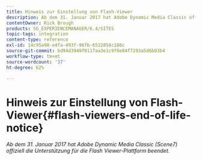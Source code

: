 ```yaml
---
title: Hinweis zur Einstellung von Flash-Viewer
description: Ab dem 31. Januar 2017 hat Adobe Dynamic Media Classic offiziell die Unterstützung für die Flash-Viewer-Plattform eingestellt.
contentOwner: Rick Brough
products: SG_EXPERIENCEMANAGER/6.4/SITES
topic-tags: integration
content-type: reference
exl-id: 14c95a98-e4fa-493f-96fb-6522054c186c
source-git-commit: bd94d3949f0117aa3e1c9f0e84f7293a5d6b03b4
workflow-type: tm+mt
source-wordcount: '37'
ht-degree: 62%

---
```


# Hinweis zur Einstellung von Flash-Viewer{#flash-viewers-end-of-life-notice}

*Ab dem 31. Januar 2017 hat Adobe Dynamic Media Classic (Scene7) offiziell die Unterstützung für die Flash Viewer-Plattform beendet.*

<!-- *For more information about this important change, see the following FAQ website:*

[https://docs.adobe.com/content/docs/en/aem/6-1/administer/integration/marketing-cloud/scene7/flash-eol.html](https://docs.adobe.com/content/docs/en/aem/6-1/administer/integration/marketing-cloud/scene7/flash-eol.html). -->
